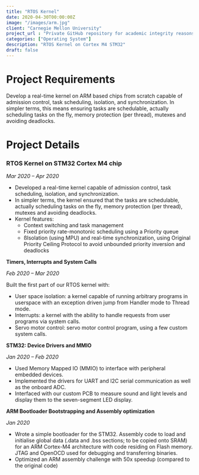 ```yaml
---
title: "RTOS Kernel"
date: 2020-04-30T00:00:00Z
image: "/images/arm.jpg"
client: "Carnegie Mellon University"
project_url : "Private GitHub repository for academic integrity reasons"
categories: ["Operating System"]
description: "RTOS Kernel on Cortex M4 STM32"
draft: false
---
```


Project Requirements 
===============

Develop a real-time kernel on ARM based chips from scratch capable of admission control, task scheduling, isolation, and synchronization. In simpler terms, this means ensuring tasks are schedulable, actually scheduling tasks on the fly, memory protection (per thread), mutexes and avoiding deadlocks.

Project Details
===============

### RTOS Kernel on STM32 Cortex M4 chip

_Mar 2020 – Apr 2020_
- Developed a real-time kernel capable of admission control, task scheduling, isolation, and synchronization.
- In simpler terms, the kernel ensured that the tasks are schedulable, actually scheduling tasks on the fly, memory protection (per thread), mutexes and avoiding deadlocks.
- Kernel features:
    - Context switching and task management
    - Fixed priority rate-monotonic scheduling using a Priority queue
    - ßIsolation (using MPU) and real-time synchronization, using Original Priority Ceiling Protocol to avoid unbounded priority inversion and deadlocks 


**Timers, Interrupts and System Calls**

_Feb 2020 – Mar 2020_

Built the first part of our RTOS kernel with:

- User space isolation: a kernel capable of running arbitrary programs in userspace with an exception driven jump from Handler mode to Thread mode.
- Interrupts: a kernel with the ability to handle requests from user programs via system calls.
- Servo motor control: servo motor control program, using a few custom system calls. 


**STM32: Device Drivers and MMIO**

_Jan 2020 – Feb 2020_

- Used Memory Mapped IO (MMIO) to interface with peripheral embedded devices.
- Implemented the drivers for UART and I2C serial communication as well as the onboard ADC.
- Interfaced with our custom PCB to measure sound and light levels and display them to the seven-segment LED display. 


**ARM Bootloader Bootstrapping and Assembly optimization**

_Jan 2020_

- Wrote a simple bootloader for the STM32. Assembly code to load and initialise global data (.data and .bss sections; to be copied onto SRAM) for an ARM Cortex-M4 architecture with code residing on Flash memory. JTAG and OpenOCD used for debugging and transferring binaries.
- Optimized an ARM assembly challenge with 50x speedup (compared to the original code) 
